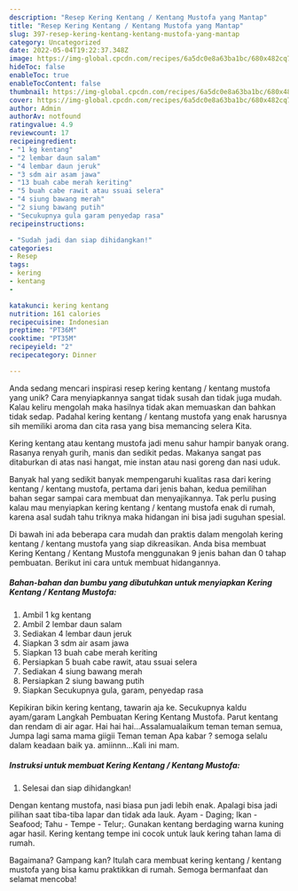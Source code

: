 ```yaml
---
description: "Resep Kering Kentang / Kentang Mustofa yang Mantap"
title: "Resep Kering Kentang / Kentang Mustofa yang Mantap"
slug: 397-resep-kering-kentang-kentang-mustofa-yang-mantap
category: Uncategorized
date: 2022-05-04T19:22:37.348Z
image: https://img-global.cpcdn.com/recipes/6a5dc0e8a63ba1bc/680x482cq70/kering-kentang-kentang-mustofa-foto-resep-utama.jpg
hideToc: false
enableToc: true
enableTocContent: false
thumbnail: https://img-global.cpcdn.com/recipes/6a5dc0e8a63ba1bc/680x482cq70/kering-kentang-kentang-mustofa-foto-resep-utama.jpg
cover: https://img-global.cpcdn.com/recipes/6a5dc0e8a63ba1bc/680x482cq70/kering-kentang-kentang-mustofa-foto-resep-utama.jpg
author: Admin
authorAv: notfound
ratingvalue: 4.9
reviewcount: 17
recipeingredient:
- "1 kg kentang"
- "2 lembar daun salam"
- "4 lembar daun jeruk"
- "3 sdm air asam jawa"
- "13 buah cabe merah keriting"
- "5 buah cabe rawit atau ssuai selera"
- "4 siung bawang merah"
- "2 siung bawang putih"
- "Secukupnya gula garam penyedap rasa"
recipeinstructions:

- "Sudah jadi dan siap dihidangkan!"
categories:
- Resep
tags:
- kering
- kentang
- 

katakunci: kering kentang  
nutrition: 161 calories
recipecuisine: Indonesian
preptime: "PT36M"
cooktime: "PT35M"
recipeyield: "2"
recipecategory: Dinner

---
```





Anda sedang mencari inspirasi resep kering kentang / kentang mustofa yang unik? Cara menyiapkannya sangat tidak susah dan tidak juga mudah. Kalau keliru mengolah maka hasilnya tidak akan memuaskan dan bahkan tidak sedap. Padahal kering kentang / kentang mustofa yang enak harusnya sih memiliki aroma dan cita rasa yang bisa memancing selera Kita.





Kering kentang atau kentang mustofa jadi menu sahur hampir banyak orang. Rasanya renyah gurih, manis dan sedikit pedas. Makanya sangat pas ditaburkan di atas nasi hangat, mie instan atau nasi goreng dan nasi uduk.

Banyak hal yang sedikit banyak mempengaruhi kualitas rasa dari kering kentang / kentang mustofa, pertama dari jenis bahan, kedua pemilihan bahan segar sampai cara membuat dan menyajikannya. Tak perlu pusing kalau mau menyiapkan kering kentang / kentang mustofa enak di rumah, karena asal sudah tahu triknya maka hidangan ini bisa jadi suguhan spesial.






Di bawah ini ada beberapa cara mudah dan praktis dalam mengolah kering kentang / kentang mustofa yang siap dikreasikan. Anda bisa membuat Kering Kentang / Kentang Mustofa menggunakan 9 jenis bahan dan 0 tahap pembuatan. Berikut ini cara untuk membuat hidangannya.

<!--inarticleads1-->

##### Bahan-bahan dan bumbu yang dibutuhkan untuk menyiapkan Kering Kentang / Kentang Mustofa:

1. Ambil 1 kg kentang
1. Ambil 2 lembar daun salam
1. Sediakan 4 lembar daun jeruk
1. Siapkan 3 sdm air asam jawa
1. Siapkan 13 buah cabe merah keriting
1. Persiapkan 5 buah cabe rawit, atau ssuai selera
1. Sediakan 4 siung bawang merah
1. Persiapkan 2 siung bawang putih
1. Siapkan Secukupnya gula, garam, penyedap rasa


Kepikiran bikin kering kentang, tawarin aja ke. Secukupnya kaldu ayam/garam Langkah Pembuatan Kering Kentang Mustofa. Parut kentang dan rendam di air agar. Hai hai hai…Assalamualaikum teman teman semua, Jumpa lagi sama mama giigii Teman teman Apa kabar ? semoga selalu dalam keadaan baik ya. amiinnn…Kali ini mam. 

<!--inarticleads2-->

##### Instruksi untuk membuat Kering Kentang / Kentang Mustofa:


1. Selesai dan siap dihidangkan!

Dengan kentang mustofa, nasi biasa pun jadi lebih enak. Apalagi bisa jadi pilihan saat tiba-tiba lapar dan tidak ada lauk. Ayam - Daging; Ikan - Seafood; Tahu - Tempe - Telur;. Gunakan kentang berdaging warna kuning agar hasil. Kering kentang tempe ini cocok untuk lauk kering tahan lama di rumah. 

Bagaimana? Gampang kan? Itulah cara membuat kering kentang / kentang mustofa yang bisa kamu praktikkan di rumah. Semoga bermanfaat dan selamat mencoba!
